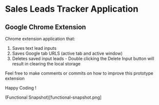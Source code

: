 # Sales Leads Tracker Application

## Google Chrome Extension

Chrome extension application that:

1. Saves text lead inputs
2. Saves Google tab URLS (active tab and active window)
3. Deletes saved input leads - Double clicking the Delete Input button will result in clearing the local storage

Feel free to make comments or commits on how to improve this prototype extension

Happy Coding !

(Functional Snapshot)[functional-snapshot.png]
